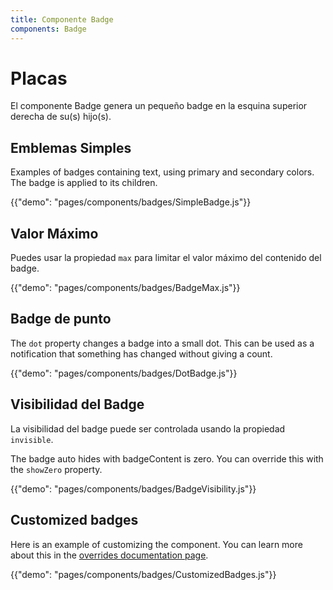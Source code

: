 ```yaml
---
title: Componente Badge
components: Badge
---
```


# Placas

<p class="description">El componente Badge genera un pequeño badge en la esquina superior derecha de su(s) hijo(s).</p>

## Emblemas Simples

Examples of badges containing text, using primary and secondary colors. The badge is applied to its children.

{{"demo": "pages/components/badges/SimpleBadge.js"}}

## Valor Máximo

Puedes usar la propiedad `max` para limitar el valor máximo del contenido del badge.

{{"demo": "pages/components/badges/BadgeMax.js"}}

## Badge de punto

The `dot` property changes a badge into a small dot. This can be used as a notification that something has changed without giving a count.

{{"demo": "pages/components/badges/DotBadge.js"}}

## Visibilidad del Badge

La visibilidad del badge puede ser controlada usando la propiedad `invisible`.

The badge auto hides with badgeContent is zero. You can override this with the `showZero` property.

{{"demo": "pages/components/badges/BadgeVisibility.js"}}

## Customized badges

Here is an example of customizing the component. You can learn more about this in the [overrides documentation page](/customization/components/).

{{"demo": "pages/components/badges/CustomizedBadges.js"}}